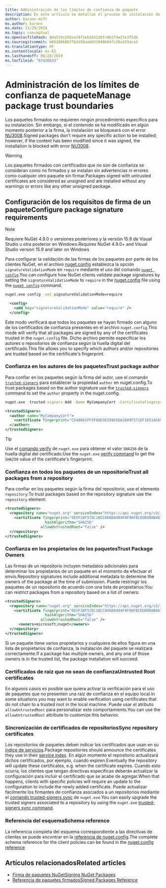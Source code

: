 ```yaml
---
title: Administración de los límites de confianza de paquete
description: En este artículo se detallan el proceso de instalación de paquetes NuGet firmados y las opciones de configuración de la confianza en la firma de los paquetes.
author: karann-msft
ms.author: karann
ms.date: 11/29/2018
ms.topic: conceptual
ms.openlocfilehash: 8da57dc295ea78f2eb183226fc9b2f4a37e3f5db
ms.sourcegitcommit: b6810860b77b2d50aab031040b047c20a333aca3
ms.translationtype: HT
ms.contentlocale: es-ES
ms.lasthandoff: 06/28/2019
ms.locfileid: "67426633"
---
```

# <a name="manage-package-trust-boundaries"></a><span data-ttu-id="47137-103">Administración de los límites de confianza de paquete</span><span class="sxs-lookup"><span data-stu-id="47137-103">Manage package trust boundaries</span></span>

<span data-ttu-id="47137-104">Los paquetes firmados no requieren ningún procedimiento específico para su instalación. Sin embargo, si el contenido se ha modificado en algún momento posterior a la firma, la instalación se bloqueará con el error [NU3008](../reference/errors-and-warnings/NU3008.md).</span><span class="sxs-lookup"><span data-stu-id="47137-104">Signed packages don't require any specific action to be installed; however, if the content has been modified since it was signed, the installation is blocked with error [NU3008](../reference/errors-and-warnings/NU3008.md).</span></span>

> [!Warning]
> <span data-ttu-id="47137-105">Los paquetes firmados con certificados que no son de confianza se consideran como no firmados y se instalan sin advertencias ni errores como cualquier otro paquete sin firmar.</span><span class="sxs-lookup"><span data-stu-id="47137-105">Packages signed with untrusted certificates are considered as unsigned and are installed without any warnings or errors like any other unsigned package.</span></span>

## <a name="configure-package-signature-requirements"></a><span data-ttu-id="47137-106">Configuración de los requisitos de firma de un paquete</span><span class="sxs-lookup"><span data-stu-id="47137-106">Configure package signature requirements</span></span>

> [!Note]
> <span data-ttu-id="47137-107">Requiere NuGet 4.9.0 o versiones posteriores y la versión 15.9 de Visual Studio u otra posterior en Windows.</span><span class="sxs-lookup"><span data-stu-id="47137-107">Requires NuGet 4.9.0+ and Visual Studio version 15.9 and later on Windows</span></span>

<span data-ttu-id="47137-108">Para configurar la validación de las firmas de los paquetes por parte de los clientes NuGet, en el archivo [nuget.config](../reference/nuget-config-file.md) establezca la opción `signatureValidationMode` en `require` mediante el uso del comando [`nuget config`](../tools/cli-ref-config.md).</span><span class="sxs-lookup"><span data-stu-id="47137-108">You can configure how NuGet clients validate package signatures by setting the `signatureValidationMode` to `require` in the [nuget.config](../reference/nuget-config-file.md) file using the [`nuget config`](../tools/cli-ref-config.md) command.</span></span>

```cmd
nuget.exe config -set signatureValidationMode=require
```

```xml
  <config>
    <add key="signatureValidationMode" value="require" />
  </config>
```

<span data-ttu-id="47137-109">Este modo verificará que todos los paquetes se hayan firmado con alguno de los certificados de confianza presentes en el archivo `nuget.config`.</span><span class="sxs-lookup"><span data-stu-id="47137-109">This mode will verify that all packages are signed by any of the certificates trusted in the `nuget.config` file.</span></span> <span data-ttu-id="47137-110">Dicho archivo permite especificar los autores o repositorios de confianza según la huella digital del certificado.</span><span class="sxs-lookup"><span data-stu-id="47137-110">This file allows you to specify which authors and/or repositories are trusted based on the certificate's fingerprint.</span></span>

### <a name="trust-package-author"></a><span data-ttu-id="47137-111">Confianza en los autores de los paquetes</span><span class="sxs-lookup"><span data-stu-id="47137-111">Trust package author</span></span>

<span data-ttu-id="47137-112">Para confiar en los paquetes según la firma del autor, use el comando [`trusted-signers`](../tools/cli-ref-trusted-signers.md) para establecer la propiedad `author` en nuget.config.</span><span class="sxs-lookup"><span data-stu-id="47137-112">To trust packages based on the author signature use the [`trusted-signers`](../tools/cli-ref-trusted-signers.md) command to set the `author` property in the nuget.config.</span></span>

```cmd
nuget.exe  trusted-signers Add -Name MyCompanyCert -CertificateFingerprint CE40881FF5F0AD3E58965DA20A9F571EF1651A56933748E1BF1C99E537C4E039 -FingerprintAlgorithm SHA256
```

```xml
<trustedSigners>
  <author name="MyCompanyCert">
    <certificate fingerprint="CE40881FF5F0AD3E58965DA20A9F571EF1651A56933748E1BF1C99E537C4E039" hashAlgorithm="SHA256" allowUntrustedRoot="false" />
  </author>
</trustedSigners>
```

>[!TIP]
><span data-ttu-id="47137-113">Use el [comando verify](../tools/cli-ref-verify.md) de `nuget.exe` para obtener el valor `SHA256` de la huella digital del certificado.</span><span class="sxs-lookup"><span data-stu-id="47137-113">Use the `nuget.exe` [verify command](../tools/cli-ref-verify.md) to get the `SHA256` value of the certificate's fingerprint.</span></span>


### <a name="trust-all-packages-from-a-repository"></a><span data-ttu-id="47137-114">Confianza en todos los paquetes de un repositorio</span><span class="sxs-lookup"><span data-stu-id="47137-114">Trust all packages from a repository</span></span>

<span data-ttu-id="47137-115">Para confiar en los paquetes según la firma del repositorio, use el elemento `repository`:</span><span class="sxs-lookup"><span data-stu-id="47137-115">To trust packages based on the repository signature use the `repository` element:</span></span>

```xml
<trustedSigners>  
  <repository name="nuget.org" serviceIndex="https://api.nuget.org/v3/index.json">
    <certificate fingerprint="0E5F38F57DC1BCC806D8494F4F90FBCEDD988B4676070...." 
                  hashAlgorithm="SHA256" 
                allowUntrustedRoot="false" />
  </repository>
</trustedSigners>
```

### <a name="trust-package-owners"></a><span data-ttu-id="47137-116">Confianza en los propietarios de los paquetes</span><span class="sxs-lookup"><span data-stu-id="47137-116">Trust Package Owners</span></span>

<span data-ttu-id="47137-117">Las firmas de un repositorio incluyen metadatos adicionales para determinar los propietarios de un paquete en el momento de efectuar el envío.</span><span class="sxs-lookup"><span data-stu-id="47137-117">Repository signatures include additional metadata to determine the owners of the package at the time of submission.</span></span> <span data-ttu-id="47137-118">Puede restringir los paquetes de un repositorio de acuerdo con una lista de propietarios:</span><span class="sxs-lookup"><span data-stu-id="47137-118">You can restrict packages from a repository based on a list of owners:</span></span>

```xml
<trustedSigners>  
  <repository name="nuget.org" serviceIndex="https://api.nuget.org/v3/index.json">
    <certificate fingerprint="0E5F38F57DC1BCC806D8494F4F90FBCEDD988B4676070...." 
                  hashAlgorithm="SHA256" 
                allowUntrustedRoot="false" />
      <owners>microsoft;nuget</owners>
  </repository>
</trustedSigners>
```

<span data-ttu-id="47137-119">Si un paquete tiene varios propietarios y cualquiera de ellos figura en una lista de propietarios de confianza, la instalación del paquete se realizará correctamente.</span><span class="sxs-lookup"><span data-stu-id="47137-119">If a package has multiple owners, and any one of those owners is in the trusted list, the package installation will succeed.</span></span>

### <a name="untrusted-root-certificates"></a><span data-ttu-id="47137-120">Certificados de raíz que no sean de confianza</span><span class="sxs-lookup"><span data-stu-id="47137-120">Untrusted Root certificates</span></span>

<span data-ttu-id="47137-121">En algunos casos es posible que quiera activar la verificación para el uso de paquetes que no presenten una raíz de confianza en el equipo local.</span><span class="sxs-lookup"><span data-stu-id="47137-121">In some situations you may want to enable verification using certificates that do not chain to a trusted root in the local machine.</span></span> <span data-ttu-id="47137-122">Puede usar el atributo `allowUntrustedRoot` para personalizar este comportamiento.</span><span class="sxs-lookup"><span data-stu-id="47137-122">You can use the `allowUntrustedRoot` attribute to customize this behavior.</span></span>

### <a name="sync-repository-certificates"></a><span data-ttu-id="47137-123">Sincronización de certificados de repositorios</span><span class="sxs-lookup"><span data-stu-id="47137-123">Sync repository certificates</span></span>

<span data-ttu-id="47137-124">Los repositorios de paquetes deben indicar los certificados que usan en su [índice de servicios](../api/service-index.md).</span><span class="sxs-lookup"><span data-stu-id="47137-124">Package repositories should announce the certificates they use in their [service index](../api/service-index.md).</span></span> <span data-ttu-id="47137-125">En algún momento el repositorio actualizará dichos certificados, por ejemplo, cuando expiren.</span><span class="sxs-lookup"><span data-stu-id="47137-125">Eventually the repository will update these certificates, e.g. when the certificate expires.</span></span> <span data-ttu-id="47137-126">Cuando esto ocurra, los clientes que tengan directivas específicas deberán actualizar la configuración para incluir el certificado que se acabe de agregar.</span><span class="sxs-lookup"><span data-stu-id="47137-126">When that happens, clients with specific policies will require an update to the configuration to include the newly added certificate.</span></span> <span data-ttu-id="47137-127">Puede actualizar fácilmente los firmantes de confianza asociados a un repositorios mediante el [comando trusted-signers sync](../tools/cli-ref-trusted-signers.md#nuget-trusted-signers-sync--name-) de `nuget.exe`.</span><span class="sxs-lookup"><span data-stu-id="47137-127">You can easily upgrade the trusted signers associated to a repository by using the `nuget.exe` [trusted-signers sync command](../tools/cli-ref-trusted-signers.md#nuget-trusted-signers-sync--name-).</span></span>

### <a name="schema-reference"></a><span data-ttu-id="47137-128">Referencia del esquema</span><span class="sxs-lookup"><span data-stu-id="47137-128">Schema reference</span></span>

<span data-ttu-id="47137-129">La referencia completa del esquema correspondiente a las directivas de clientes se puede encontrar en la [referencia de nuget.config](../reference/nuget-config-file.md#trustedsigners-section).</span><span class="sxs-lookup"><span data-stu-id="47137-129">The complete schema reference for the client policies can be found in the [nuget.config reference](../reference/nuget-config-file.md#trustedsigners-section)</span></span>

## <a name="related-articles"></a><span data-ttu-id="47137-130">Artículos relacionados</span><span class="sxs-lookup"><span data-stu-id="47137-130">Related articles</span></span>

- [<span data-ttu-id="47137-131">Firma de paquetes NuGet</span><span class="sxs-lookup"><span data-stu-id="47137-131">Signing NuGet Packages</span></span>](../create-packages/Sign-a-Package.md)
- [<span data-ttu-id="47137-132">Referencia de paquetes firmados</span><span class="sxs-lookup"><span data-stu-id="47137-132">Signed Packages Reference</span></span>](../reference/Signed-Packages-Reference.md)
